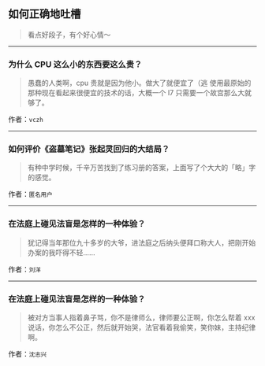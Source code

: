 ## 如何正确地吐槽

> 看点好段子，有个好心情～


 
---

### 为什么 CPU 这么小的东西要这么贵？

> 愚蠢的人类啊，cpu 贵就是因为他小。做大了就便宜了（逃
> 使用最原始的那种现在看起来很便宜的技术的话，大概一个 I7 只需要一个故宫那么大就够了。


作者：`vczh`

---

### 如何评价《盗墓笔记》张起灵回归的大结局？

> 有种中学时候，千辛万苦找到了练习册的答案，上面写了个大大的「略」字的感觉。


作者：`匿名用户`

---

### 在法庭上碰见法盲是怎样的一种体验？

> 犹记得当年那位九十多岁的大爷，进法庭之后纳头便拜口称大人，把刚开始办案的我吓得不轻……


作者：`刘洋`

---

### 在法庭上碰见法盲是怎样的一种体验？

> 被对方当事人指着鼻子骂，你不是律师么，律师要公正啊，你怎么帮着 xxx 说话，你怎么不公正，然后就开始哭，法官看着我偷笑，笑你妹，主持纪律啊。


作者：`沈志兴`